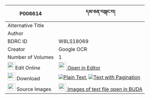 |P006614|དམ་ཅན་བསྐང་བ། 
| --- | --- 
|Alternative Title |
|Author | 
|BDRC ID | W8LS18069
|Creator | Google OCR
|Number of Volumes| 1
|<img width="25" src="https://img.icons8.com/color/25/000000/edit-property.png">Edit Online| [<img width="25" src="https://avatars.githubusercontent.com/u/45091458?s=200&v=4"> Open in Editor](http://editor.openpecha.org/P006614)
|<img width="25" src="https://img.icons8.com/fluent/48/000000/download-2.png"/>  Download | [![](https://img.icons8.com/color/20/000000/txt.png)Plain Text](https://github.com/Openpecha/P006614/releases/download/v1/damchen_kangwa_plain_P006614.zip), [![](https://img.icons8.com/color/20/000000/txt.png)Text with Pagination](https://github.com/Openpecha/P006614/releases/download/v1/damchen_kangwa_pages_P006614.zip)
|<img width="25" src="https://img.icons8.com/plasticine/100/000000/pictures-folder.png"/>  Source Images | [<img width="25" src="https://library.bdrc.io/icons/BUDA-small.svg"> Images of text file open in BUDA](https://library.bdrc.io/show/bdr:W8LS18069)